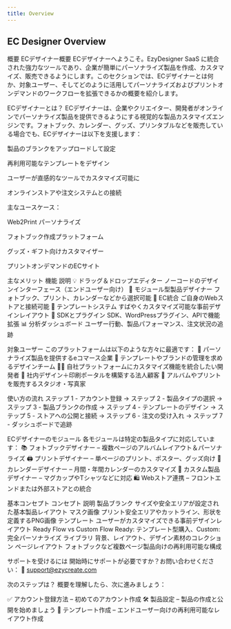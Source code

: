 ```yaml
---
title: Overview
---
```

## **EC Designer Overview**
概要
ECデザイナー概要
ECデザイナーへようこそ。EzyDesigner SaaS に統合された強力なツールであり、企業が簡単にパーソナライズ製品を作成、カスタマイズ、販売できるようにします。このセクションでは、ECデザイナーとは何か、対象ユーザー、そしてどのように活用してパーソナライズおよびプリントオンデマンドのワークフローを拡張できるかの概要を紹介します。

ECデザイナーとは？
ECデザイナーは、企業やクリエイター、開発者がオンラインでパーソナライズ製品を提供できるようにする視覚的な製品カスタマイズエンジンです。フォトブック、カレンダー、グッズ、プリンタブルなどを販売している場合でも、ECデザイナーは以下を支援します：

製品のブランクをアップロードして設定

再利用可能なテンプレートをデザイン

ユーザーが直感的なツールでカスタマイズ可能に

オンラインストアや注文システムとの接続

主なユースケース：

Web2Print パーソナライズ

フォトブック作成プラットフォーム

グッズ・ギフト向けカスタマイザー

プリントオンデマンドのECサイト

主なメリット
機能	説明
💡 ドラッグ＆ドロップエディター	ノーコードのデザインインターフェース（エンドユーザー向け）
🧩 モジュール型製品デザイナー	フォトブック、プリント、カレンダーなどから選択可能
🛒 EC統合	ご自身のWebストアと接続可能
📐 テンプレートシステム	すばやくカスタマイズ可能な事前デザインレイアウト
🔌 SDKとプラグイン	SDK、WordPressプラグイン、APIで機能拡張
📊 分析ダッシュボード	ユーザー行動、製品パフォーマンス、注文状況の追跡

対象ユーザー
このプラットフォームは以下のような方々に最適です：
🏪 パーソナライズ製品を提供するeコマース企業
🎨 テンプレートやブランドの管理を求めるデザインチーム
🧑‍💻 自社プラットフォームにカスタマイズ機能を統合したい開発者
🏢 社内デザイン＋印刷ポータルを構築する法人顧客
📸 アルバムやプリントを販売するスタジオ・写真家

使い方の流れ
ステップ 1 - アカウント登録
→ ステップ 2 - 製品タイプの選択
→ ステップ 3 - 製品ブランクの作成
→ ステップ 4 - テンプレートのデザイン
→ ステップ 5 - ストアへの公開と接続
→ ステップ 6 - 注文の受け入れ
→ ステップ 7 - ダッシュボードで追跡

ECデザイナーのモジュール
各モジュールは特定の製品タイプに対応しています：
📚 フォトブックデザイナー – 複数ページのアルバムレイアウト＆パーソナライズ
🖨️ プリントデザイナー – 単ページのプリント、ポスター、グッズ向け
📅 カレンダーデザイナー – 月間・年間カレンダーのカスタマイズ
🧩 カスタム製品デザイナー – マグカップやTシャツなどに対応
🛍️ Webストア連携 – フロントエンドまたは外部ストアとの統合

基本コンセプト
コンセプト	説明
製品ブランク	サイズや安全エリアが設定された基本製品レイアウト
マスク画像	プリント安全エリアやカットライン、形状を定義するPNG画像
テンプレート	ユーザーがカスタマイズできる事前デザインレイアウト
Ready Flow vs Custom Flow	Ready: テンプレート型購入、Custom: 完全パーソナライズ
ライブラリ	背景、レイアウト、デザイン素材のコレクション
ページレイアウト	フォトブックなど複数ページ製品向けの再利用可能な構成

サポートを受けるには
開始時にサポートが必要ですか？お問い合わせください：
📩 support@ezycreate.com

次のステップは？
概要を理解したら、次に進みましょう：

✅ アカウント登録方法 – 初めてのアカウント作成
🛠️ 製品設定 – 製品の作成と公開を始めましょう
🧩 テンプレート作成 – エンドユーザー向けの再利用可能なレイアウト作成

